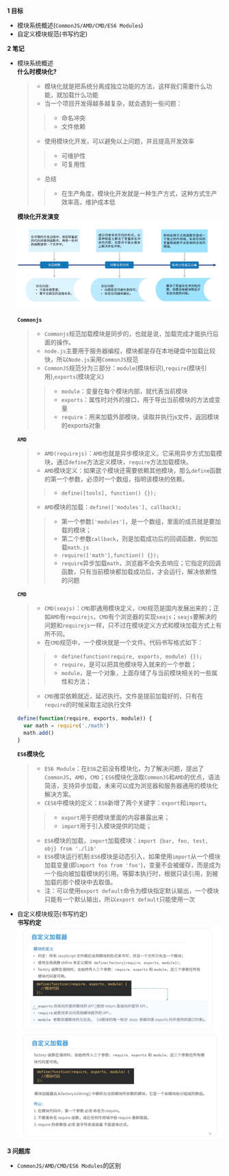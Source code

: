 
**1 目标**
* 模块系统概述(`CommonJS/AMD/CMD/ES6 Modules`)
* 自定义模块规范(书写约定)

**2 笔记**
* 模块系统概述  
  **什么时模块化?**  
    > * 模块化就是把系统分离成独立功能的方法，这样我们需要什么功能，就加载什么功能  
    > * 当一个项目开发得越多越复杂，就会遇到一些问题：  
    >> * 命名冲突  
    >> * 文件依赖  
    > * 使用模块化开发，可以避免以上问题，并且提高开发效率  
    >> * 可维护性  
    >> * 可复用性  
    > * 总结  
    >> * 在生产角度，模块化开发就是一种生产方式，这种方式生产效率高，维护成本低

  **模块化开发演变**  
    ![模块化开发演变](https://raw.githubusercontent.com/lotosv2010/Learn-WebFullStack/master/image/module-01-%E6%A8%A1%E5%9D%97%E5%8C%96%E5%BC%80%E5%8F%91%E6%BC%94%E5%8F%98.png)  

  **`Commonjs`**
    > * `Commonjs`规范加载模块是同步的，也就是说，加载完成才能执行后面的操作。  
    > * `node.js`主要用于服务器编程，模块都是存在本地硬盘中加载比较快，所以`Node.js`采用`CommonJS`规范  
    > * `CommonJS`规范分为三部分：`module`(模块标识),`require`(模块引用),`exports`(模块定义)
    >> * `module`：变量在每个模块内部，就代表当前模块  
    >> * `exports`：属性时对外的接口，用于导出当前模块的方法或变量
    >> * `require`：用来加载外部模块，读取并执行js文件，返回模块的exports对象

  **`AMD`**  
    > * `AMD(requirejs)`：`AMD`也就是异步模块定义。它采用异步方式加载模块，通过`define`方法定义模块，`require`方法加载模块。  
    > * `AMD`模块定义：如果这个模块还需要依赖其他模块，那么`define`函数的第一个参数，必须时一个数组，指明该模块的依赖。  
    >> * `define([tools], function() {});`  
    > * `AMD`模块的加载：`define(['modules'], callback);`
    >> * 第一个参数`['modules']`，是一个数组，里面的成员就是要加载的模块；  
    >> * 第二个参数`callback`，则是加载成功后的回调函数，例如加载`math.js`  
    >> * `require(['math'],function() {});`
    >> * `require`异步加载`math`，浏览器不会失去响应；它指定的回调函数，只有当前模块都加载成功后，才会运行，解决依赖性的问题  

  **`CMD`**  
    > * `CMD(seajs)`：`CMD`即通用模块定义，`CMD`规范是国内发展出来的；正如`AMD`有`requirejs`，`CMD`有个浏览器的实现`seajs`；`seajs`要解决的问题和`requirejs`一样，只不过在模块定义方式和模块加载方式上有所不同。  
    > * 在`CMD`规范中，一个模块就是一个文件。代码书写格式如下：  
    >> * `define(function(require, exports, module) {});`  
    >> * `require`，是可以把其他模块导入就来的一个参数；  
    >> * `module`，是一个对象，上面存储了与当前模块相关的一些属性和方法；  
    > * `CMD`推崇依赖就近，延迟执行。文件是提前加载好的，只有在`require`的时候采取主动执行文件

    ```javascript
    define(function(require, exports, module)) {
      var math = require('./math')
      math.add()
    }
    ```

  **`ES6`模块化**  
    > * `ES6 Module`：在`ES6`之前没有模块化，为了解决问题，提出了`CommonJS`，`AMD`，`CMD`；`ES6`模块化汲取`CommonJS`和`AMD`的优点，语法简洁，支持异步加载，未来可以成为浏览器和服务器通用的模块化解决方案。  
    > * `CES6`中模块的定义：`ES6`新增了两个关键字：`export`和`import`。  
    >> * `export`用于把模块里面的内容暴露出来；  
    >> * `import`用于引入模块提供的功能；  
    > * `ES6`模块的加载，`import`加载模块：`import {bar, foo, test, obj} from './lib'`  
    > * `ES6`模块运行机制:`ES6`模块是动态引入，如果使用`import`从一个模块加载变量(即`import foo from 'foo'`)，变量不会被缓存，而是成为一个指向被加载模块的引用。等脚本执行时，根据只读引用，到被加载的那个模块中去取值。  
    > * 注：可以使用`export default`命令为模块指定默认输出，一个模块只能有一个默认输出，所以`export default`只能使用一次

* 自定义模块规范(书写约定)  
  **书写约定**
    ![自定义模块规范](https://raw.githubusercontent.com/lotosv2010/Learn-WebFullStack/master/image/module-02-%E5%AE%9A%E4%B9%89%E6%A8%A1%E5%9D%97%E8%A7%84%E8%8C%83.png)  
    ![自定义模块规范](https://raw.githubusercontent.com/lotosv2010/Learn-WebFullStack/master/image/module-02-%E5%AE%9A%E4%B9%89%E6%A8%A1%E5%9D%97%E8%A7%84%E8%8C%832.png)  


**3 问题库**  
* `CommonJS/AMD/CMD/ES6 Modules`的区别  